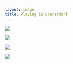 ```yaml
---
layout: image
title: Playing in Oberstdorf
---
```

![](/img/IMG_3058.jpg)


![](/img/IMG_3059.jpg)


![](/img/IMG_3060.jpg)


![](/img/IMG_3061.jpg)

